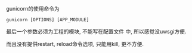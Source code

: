 gunicorn的使用命令为

```
gunicorn [OPTIONS] [APP_MODULE]
```

最后一个参数必须为工程的模块, 不能写在配置文件 中, 所以感觉没uwsgi方便.

而且没有提供restart, reload命令选项, 只能用kill, 更不方便.